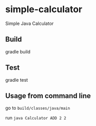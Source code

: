 # simple-calculator
Simple Java Calculator

## Build

gradle build

## Test

gradle test

## Usage from command line

go to `build/classes/java/main`

run `java Calculator ADD 2 2`
